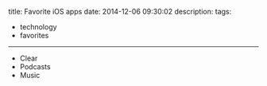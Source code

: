 title: Favorite iOS apps
date: 2014-12-06 09:30:02
description:
tags:
- technology
- favorites
---

- Clear
- Podcasts
- Music